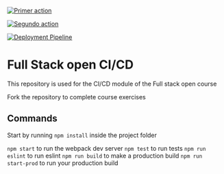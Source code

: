 [![Primer action](https://github.com/Raulcmm/pokedex-for-ci/actions/workflows/hello.yml/badge.svg)](https://github.com/Raulcmm/pokedex-for-ci/actions/workflows/hello.yml)

[![Segundo action](https://github.com/Raulcmm/pokedex-for-ci/actions/workflows/pipeline.yml/badge.svg)](https://github.com/Raulcmm/pokedex-for-ci/actions/workflows/pipeline.yml)


[![Deployment Pipeline](https://github.com/midudev/pokedex-for-ci/actions/workflows/pipeline.yml/badge.svg)](https://github.com/midudev/pokedex-for-ci/actions/workflows/pipeline.yml)

# Full Stack open CI/CD

This repository is used for the CI/CD module of the Full stack open course

Fork the repository to complete course exercises

## Commands

Start by running `npm install` inside the project folder

`npm start` to run the webpack dev server
`npm test` to run tests
`npm run eslint` to run eslint
`npm run build` to make a production build
`npm run start-prod` to run your production build

